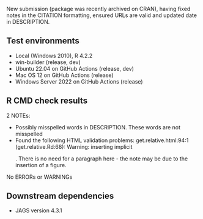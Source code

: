New submission (package was recently archived on CRAN), having fixed notes in the CITATION formatting, ensured URLs are valid and updated date in DESCRIPTION.

## Test environments

* Local (Windows 2010), R 4.2.2
* win-builder (release, dev)
* Ubuntu 22.04 on GitHub Actions (release, dev)
* Mac OS 12 on GitHub Actions (release)
* Windows Server 2022 on GitHub Actions (release)


## R CMD check results

2 NOTEs:
* Possibly misspelled words in DESCRIPTION. These words are not misspelled
* Found the following HTML validation problems: get.relative.html:94:1 (get.relative.Rd:68): Warning: inserting implicit <p>. There is no need for a paragraph here - the note may be due to the insertion of a figure.

No ERRORs or WARNINGs


## Downstream dependencies

* JAGS version 4.3.1
